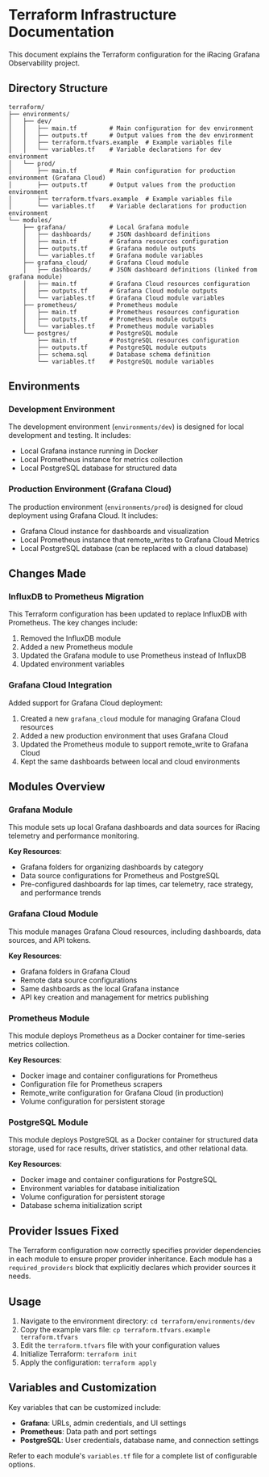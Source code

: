 # Terraform Infrastructure Documentation

This document explains the Terraform configuration for the iRacing Grafana Observability project.

## Directory Structure

```
terraform/
├── environments/
│   ├── dev/
│   │   ├── main.tf         # Main configuration for dev environment
│   │   ├── outputs.tf      # Output values from the dev environment
│   │   ├── terraform.tfvars.example  # Example variables file
│   │   └── variables.tf    # Variable declarations for dev environment
│   └── prod/
│       ├── main.tf         # Main configuration for production environment (Grafana Cloud)
│       ├── outputs.tf      # Output values from the production environment
│       ├── terraform.tfvars.example  # Example variables file
│       └── variables.tf    # Variable declarations for production environment
└── modules/
    ├── grafana/            # Local Grafana module
    │   ├── dashboards/     # JSON dashboard definitions
    │   ├── main.tf         # Grafana resources configuration
    │   ├── outputs.tf      # Grafana module outputs
    │   └── variables.tf    # Grafana module variables
    ├── grafana_cloud/      # Grafana Cloud module
    │   ├── dashboards/     # JSON dashboard definitions (linked from grafana module)
    │   ├── main.tf         # Grafana Cloud resources configuration
    │   ├── outputs.tf      # Grafana Cloud module outputs
    │   └── variables.tf    # Grafana Cloud module variables
    ├── prometheus/         # Prometheus module
    │   ├── main.tf         # Prometheus resources configuration
    │   ├── outputs.tf      # Prometheus module outputs
    │   └── variables.tf    # Prometheus module variables
    └── postgres/           # PostgreSQL module
        ├── main.tf         # PostgreSQL resources configuration
        ├── outputs.tf      # PostgreSQL module outputs
        ├── schema.sql      # Database schema definition
        └── variables.tf    # PostgreSQL module variables
```

## Environments

### Development Environment

The development environment (`environments/dev`) is designed for local development and testing. It includes:

- Local Grafana instance running in Docker
- Local Prometheus instance for metrics collection
- Local PostgreSQL database for structured data

### Production Environment (Grafana Cloud)

The production environment (`environments/prod`) is designed for cloud deployment using Grafana Cloud. It includes:

- Grafana Cloud instance for dashboards and visualization
- Local Prometheus instance that remote_writes to Grafana Cloud Metrics
- Local PostgreSQL database (can be replaced with a cloud database)

## Changes Made

### InfluxDB to Prometheus Migration

This Terraform configuration has been updated to replace InfluxDB with Prometheus. The key changes include:

1. Removed the InfluxDB module
2. Added a new Prometheus module
3. Updated the Grafana module to use Prometheus instead of InfluxDB
4. Updated environment variables

### Grafana Cloud Integration

Added support for Grafana Cloud deployment:

1. Created a new `grafana_cloud` module for managing Grafana Cloud resources
2. Added a new production environment that uses Grafana Cloud
3. Updated the Prometheus module to support remote_write to Grafana Cloud
4. Kept the same dashboards between local and cloud environments

## Modules Overview

### Grafana Module

This module sets up local Grafana dashboards and data sources for iRacing telemetry and performance monitoring.

**Key Resources**:
- Grafana folders for organizing dashboards by category
- Data source configurations for Prometheus and PostgreSQL
- Pre-configured dashboards for lap times, car telemetry, race strategy, and performance trends

### Grafana Cloud Module

This module manages Grafana Cloud resources, including dashboards, data sources, and API tokens.

**Key Resources**:
- Grafana folders in Grafana Cloud
- Remote data source configurations
- Same dashboards as the local Grafana instance
- API key creation and management for metrics publishing

### Prometheus Module

This module deploys Prometheus as a Docker container for time-series metrics collection.

**Key Resources**:
- Docker image and container configurations for Prometheus
- Configuration file for Prometheus scrapers
- Remote_write configuration for Grafana Cloud (in production)
- Volume configuration for persistent storage

### PostgreSQL Module

This module deploys PostgreSQL as a Docker container for structured data storage, used for race results, driver statistics, and other relational data.

**Key Resources**:
- Docker image and container configurations for PostgreSQL
- Environment variables for database initialization
- Volume configuration for persistent storage
- Database schema initialization script

## Provider Issues Fixed

The Terraform configuration now correctly specifies provider dependencies in each module to ensure proper provider inheritance. Each module has a `required_providers` block that explicitly declares which provider sources it needs.

## Usage

1. Navigate to the environment directory: `cd terraform/environments/dev`
2. Copy the example vars file: `cp terraform.tfvars.example terraform.tfvars`
3. Edit the `terraform.tfvars` file with your configuration values
4. Initialize Terraform: `terraform init`
5. Apply the configuration: `terraform apply`

## Variables and Customization

Key variables that can be customized include:

- **Grafana**: URLs, admin credentials, and UI settings
- **Prometheus**: Data path and port settings
- **PostgreSQL**: User credentials, database name, and connection settings

Refer to each module's `variables.tf` file for a complete list of configurable options.